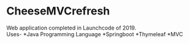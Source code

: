 # CheeseMVCrefresh
Web application completed in Launchcode of 2019.  
Uses-
*Java Programming Language
*Springboot
*Thymeleaf
*MVC 
